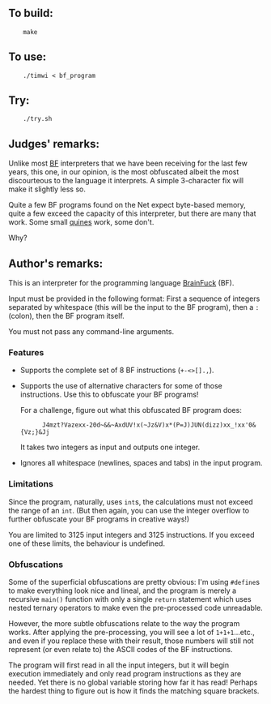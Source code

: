 ## To build:

``` <!---sh-->
    make
```


## To use:

``` <!---sh-->
    ./timwi < bf_program
```


## Try:

``` <!---sh-->
    ./try.sh
```


## Judges' remarks:

Unlike most [BF](https://en.wikipedia.org/wiki/Brainfuck) interpreters that we
have been receiving for the last few years, this one, in our opinion, is the
most obfuscated albeit the most discourteous to the language it interprets. A
simple 3-character fix will make it slightly less so.

Quite a few BF programs found on the Net expect byte-based memory, quite a few
exceed the capacity of this interpreter, but there are many that work. Some
small [quines](https://en.wikipedia.org/wiki/Quine_&lpar;computing&rpar;) work, some don't.

Why?


## Author's remarks:

This is an interpreter for the programming language
[BrainFuck](https://en.wikipedia.org/wiki/Brainfuck) (BF).

Input must be provided in the following format: First a sequence of integers
separated by whitespace (this will be the input to the BF program), then a `:`
(colon), then the BF program itself.

You must not pass any command-line arguments.


### Features

* Supports the complete set of 8 BF instructions (`+-<>[].,`).
* Supports the use of alternative characters for some of those instructions.
Use this to obfuscate your BF programs!

    For a challenge, figure out what this obfuscated BF program does:

            J4mzt?Vazexx-20d~&&~AxdUV!x(~Jz&V)x*(P=J)JUN(dizz)xx_!xx'0&{Vz;}&Jj

    It takes two integers as input and outputs one integer.

* Ignores all whitespace (newlines, spaces and tabs) in the input program.


### Limitations

Since the program, naturally, uses `int`s, the calculations must not exceed the
range of an `int`. (But then again, you can use the integer overflow to further
obfuscate your BF programs in creative ways!)

You are limited to 3125 input integers and 3125 instructions. If you exceed
one of these limits, the behaviour is undefined.


### Obfuscations

Some of the superficial obfuscations are pretty obvious: I'm using `#define`s to
make everything look nice and lineal, and the program is merely a recursive
`main()` function with only a single `return` statement which uses nested ternary
operators to make even the pre-processed code unreadable.

However, the more subtle obfuscations relate to the way the program works.
After applying the pre-processing, you will see a lot of `1+1+1`...etc., and
even if you replace these with their result, those numbers will still not
represent (or even relate to) the ASCII codes of the BF instructions.

The program will first read in all the input integers, but it will begin
execution immediately and only read program instructions as they are needed.
Yet there is no global variable storing how far it has read! Perhaps the
hardest thing to figure out is how it finds the matching square brackets.


<!--

    Copyright © 1984-2024 by Landon Curt Noll. All Rights Reserved.

    You are free to share and adapt this file under the terms of this license:

        Creative Commons Attribution-ShareAlike 4.0 International (CC BY-SA 4.0)

    For more information, see:

        https://creativecommons.org/licenses/by-sa/4.0/

-->
